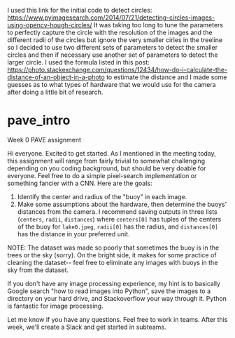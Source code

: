 I used this link for the initial code to detect circles: https://www.pyimagesearch.com/2014/07/21/detecting-circles-images-using-opencv-hough-circles/ It was taking too long to tune the parameters to perfectly capture the circle with the resolution of the images and the different radii of the circles but ignore the very smaller cirles in the treeline so I decided to use two different sets of parameters to detect the smaller circles and then if necessary use another set of parameters to detect the larger circle. I used the formula listed in this post: https://photo.stackexchange.com/questions/12434/how-do-i-calculate-the-distance-of-an-object-in-a-photo to estimate the distance and I made some guesses as to what types of hardware that we would use for the camera after doing a little bit of research. 

# pave_intro
Week 0 PAVE assignment

Hi everyone. Excited to get started. As I mentioned in the meeting today, this assignment will range from fairly trivial to somewhat challenging depending on you coding background, but should be very doable for everyone. Feel free to do a simple pixel-search implementation or something fancier with a CNN. Here are the goals:
1. Identify the center and radius of the "buoy" in each image.
2. Make some assumptions about the hardware, then determine the buoys' distances from the camera.
I recommend saving outputs in three lists (```centers```, ```radii```, ```distances```) where ```centers[0]``` has tuples of the centers of the buoy for ```lake0.jpeg```, ```radii[0]``` has the radius, and ```distances[0]``` has the distance in your preferred unit.

NOTE: The dataset was made so poorly that sometimes the buoy is in the trees or the sky (sorry). On the bright side, it makes for some practice of cleaning the dataset-- feel free to eliminate any images with buoys in the sky from the dataset.

If you don't have any image processing experience, my hint is to basically Google search "how to read images into Python", save the images to a directory on your hard drive, and Stackoverflow your way through it. Python is fantastic for image processing.

Let me know if you have any questions. Feel free to work in teams. After this week, we'll create a Slack and get started in subteams.
